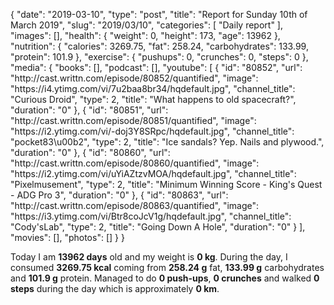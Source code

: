 {
    "date": "2019-03-10",
    "type": "post",
    "title": "Report for Sunday 10th of March 2019",
    "slug": "2019\/03\/10",
    "categories": [
        "Daily report"
    ],
    "images": [],
    "health": {
        "weight": 0,
        "height": 173,
        "age": 13962
    },
    "nutrition": {
        "calories": 3269.75,
        "fat": 258.24,
        "carbohydrates": 133.99,
        "protein": 101.9
    },
    "exercise": {
        "pushups": 0,
        "crunches": 0,
        "steps": 0
    },
    "media": {
        "books": [],
        "podcast": [],
        "youtube": [
            {
                "id": "80852",
                "url": "http:\/\/cast.writtn.com\/episode\/80852\/quantified",
                "image": "https:\/\/i4.ytimg.com\/vi\/7u2baa8br34\/hqdefault.jpg",
                "channel_title": "Curious Droid",
                "type": 2,
                "title": "What happens to old spacecraft?",
                "duration": "0"
            },
            {
                "id": "80851",
                "url": "http:\/\/cast.writtn.com\/episode\/80851\/quantified",
                "image": "https:\/\/i2.ytimg.com\/vi\/-doj3Y8SRpc\/hqdefault.jpg",
                "channel_title": "pocket83\u00b2",
                "type": 2,
                "title": "Ice sandals? Yep. Nails and plywood.",
                "duration": "0"
            },
            {
                "id": "80860",
                "url": "http:\/\/cast.writtn.com\/episode\/80860\/quantified",
                "image": "https:\/\/i2.ytimg.com\/vi\/uYiAZtzvMOA\/hqdefault.jpg",
                "channel_title": "Pixelmusement",
                "type": 2,
                "title": "Minimum Winning Score - King's Quest - ADG Pro 3",
                "duration": "0"
            },
            {
                "id": "80863",
                "url": "http:\/\/cast.writtn.com\/episode\/80863\/quantified",
                "image": "https:\/\/i3.ytimg.com\/vi\/Btr8coJcV1g\/hqdefault.jpg",
                "channel_title": "Cody'sLab",
                "type": 2,
                "title": "Going Down A Hole",
                "duration": "0"
            }
        ],
        "movies": [],
        "photos": []
    }
}

Today I am <strong>13962 days</strong> old and my weight is <strong>0 kg</strong>. During the day, I consumed <strong>3269.75 kcal</strong> coming from <strong>258.24 g</strong> fat, <strong>133.99 g</strong> carbohydrates and <strong>101.9 g</strong> protein. Managed to do <strong>0 push-ups</strong>, <strong>0 crunches</strong> and walked <strong>0 steps</strong> during the day which is approximately <strong>0 km</strong>.